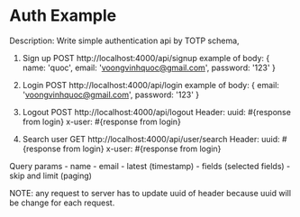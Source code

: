 # Auth Example

Description: Write simple authentication api by TOTP schema, 

1. Sign up 
 POST http://localhost:4000/api/signup
 example of body: { name: 'quoc', email: 'voongvinhquoc@gmail.com', password: '123' }

2. Login
 POST  http://localhost:4000/api/login
 example of body: { email: 'voongvinhquoc@gmail.com', password: '123' }
 
3. Logout
 POST http://localhost:4000/api/logout
 Header: 
   uuid: #{response from login}
   x-user: #{response from login}
   
4. Search user
  GET http://localhost:4000/api/user/search
  Header: 
    uuid: #{response from login}
    x-user: #{response from login}
  
  Query params
    - name
    - email
    - latest (timestamp)
    - fields (selected fields)
    - skip and limit (paging)

NOTE: any request to server has to update uuid of header because uuid will be change for each request.
